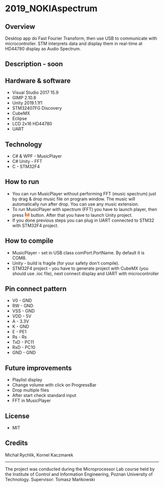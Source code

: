 # 2019_NOKIAspectrum
## Overview
Desktop app do Fast Fourier Transform, then use USB to communicate with microcontroller. STM interprets data and display them in real-time at HD44780 display as Audio Spectrum.
## Description - soon

## Hardware & software
- Visual Studio 2017 15.9
- GIMP 2.10.8
- Unity 2019.1.1f1
- STM32407FG Discovery
- CubeMX
- Eclipse
- LCD 2x16 HD44780 
- UART
## Technology
- C# & WPF - MusicPlayer
- C# Unity - FFT
- C - STM32F4
## How to run
- You can run MusicPlayer without performing FFT (music spectrum) just by drag & drop music file on program window. The music will automatically run after drop. You can use any music extension.
- To run MusicPlayer with spectrum (FFT) you have to launch player, then press <img src="https://github.com/PUT-PTM/2019_NOKIAspectrum/blob/master/MusicPlayer/Assets/spectrumButton2.png" width="16px" height="16px"> button. After that you have to launch Unity project.
- If you done previous steps you can plug in UART connected to STM32 with STM32F4 project.
## How to compile
- MusicPlayer - set in USB class comPort.PortName. By default it is COM8.
- Unity - build is fragile (for your safety don't compile).
- STM32F4 project - you have to generate project with CubeMX (you should use .ioc file), next connect display and UART with microcontroller

## Pin connect pattern
- V0 - GND
- RW - GND
- VSS - GND
- VDD - 5V
- A - 3.3V
- K - GND
- E - PE1
- Rs - Rs
- TxD - PC11
- RxD - PC10
- GND - GND

## Future improvements
- Playlist display
- Change volume with click on ProgressBar
- Drop multiple files
- After start check standard input
- FFT in MusicPlayer
## License
- MIT

## Credits 
Michał Rychlik, Kornel Kaczmarek
<hr>
The project was conducted during the Microprocessor Lab course held by the Institute of Control and Information Engineering, Poznan University of Technology. Supervisor: Tomasz Mańkowski
